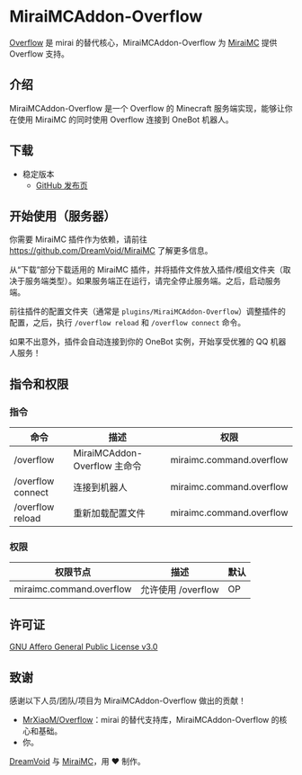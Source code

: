 # MiraiMCAddon-Overflow

[Overflow](https://github.com/MrXiaoM/Overflow) 是 mirai 的替代核心，MiraiMCAddon-Overflow 为 [MiraiMC](https://github.com/DreamVoid/MiraiMC) 提供 Overflow 支持。

## 介绍

MiraiMCAddon-Overflow 是一个 Overflow 的 Minecraft 服务端实现，能够让你在使用 MiraiMC 的同时使用 Overflow 连接到 OneBot 机器人。

## 下载
* 稳定版本
  * [GitHub 发布页](https://github.com/DreamVoid/MiraiMCAddon-Overflow/releases)

## 开始使用（服务器）

你需要 MiraiMC 插件作为依赖，请前往 https://github.com/DreamVoid/MiraiMC 了解更多信息。

从“下载”部分下载适用的 MiraiMC 插件，并将插件文件放入插件/模组文件夹（取决于服务端类型）。如果服务端正在运行，请完全停止服务端。之后，启动服务端。

前往插件的配置文件夹（通常是 `plugins/MiraiMCAddon-Overflow`）调整插件的配置，之后，执行 `/overflow reload` 和 `/overflow connect` 命令。

如果不出意外，插件会自动连接到你的 OneBot 实例，开始享受优雅的 QQ 机器人服务！

## 指令和权限
### 指令
| 命令 | 描述 | 权限 |
| ---- | --- | ---- |
| /overflow  | MiraiMCAddon-Overflow 主命令 | miraimc.command.overflow |
| /overflow connect | 连接到机器人 | miraimc.command.overflow |
| /overflow reload | 重新加载配置文件 | miraimc.command.overflow |

### 权限
| 权限节点 | 描述 | 默认 |
| ------- | ---- | ---- |
| miraimc.command.overflow | 允许使用 /overflow | OP |

## 许可证

[GNU Affero General Public License v3.0](https://github.com/DreamVoid/MiraiMCAddon-Overflow/blob/main/LICENSE)

## 致谢

感谢以下人员/团队/项目为 MiraiMCAddon-Overflow 做出的贡献！

* [MrXiaoM/Overflow](https://github.com/MrXiaoM/Overflow)：mirai 的替代支持库，MiraiMCAddon-Overflow 的核心和基础。
* 你。

[DreamVoid](https://github.com/DreamVoid) 与 [MiraiMC](https://github.com/MiraiMC)，用 ❤ 制作。

